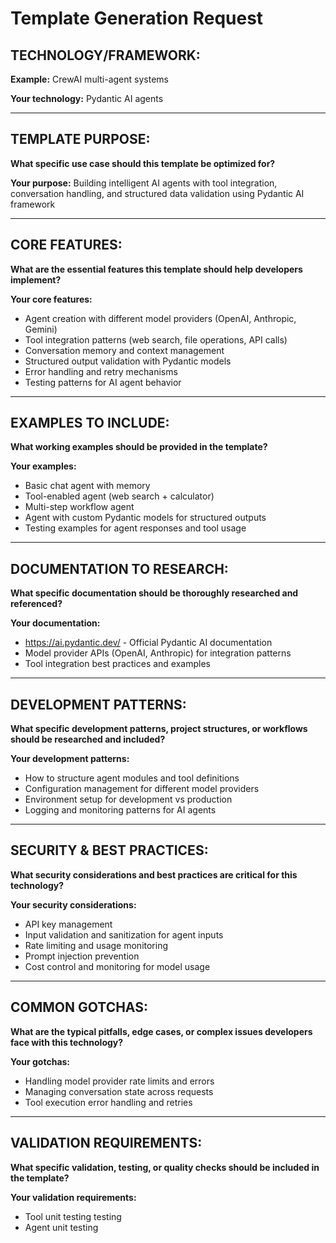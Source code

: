 # Template Generation Request

## TECHNOLOGY/FRAMEWORK:

**Example:** CrewAI multi-agent systems  

**Your technology:** Pydantic AI agents

---

## TEMPLATE PURPOSE:

**What specific use case should this template be optimized for?**

**Your purpose:** Building intelligent AI agents with tool integration, conversation handling, and structured data validation using Pydantic AI framework

---

## CORE FEATURES:

**What are the essential features this template should help developers implement?**

**Your core features:**

- Agent creation with different model providers (OpenAI, Anthropic, Gemini)
- Tool integration patterns (web search, file operations, API calls)
- Conversation memory and context management
- Structured output validation with Pydantic models
- Error handling and retry mechanisms
- Testing patterns for AI agent behavior

---

## EXAMPLES TO INCLUDE:

**What working examples should be provided in the template?**

**Your examples:**

- Basic chat agent with memory
- Tool-enabled agent (web search + calculator)
- Multi-step workflow agent
- Agent with custom Pydantic models for structured outputs
- Testing examples for agent responses and tool usage

---

## DOCUMENTATION TO RESEARCH:

**What specific documentation should be thoroughly researched and referenced?**

**Your documentation:**
- https://ai.pydantic.dev/ - Official Pydantic AI documentation
- Model provider APIs (OpenAI, Anthropic) for integration patterns
- Tool integration best practices and examples

---

## DEVELOPMENT PATTERNS:

**What specific development patterns, project structures, or workflows should be researched and included?**

**Your development patterns:**
- How to structure agent modules and tool definitions
- Configuration management for different model providers
- Environment setup for development vs production
- Logging and monitoring patterns for AI agents

---

## SECURITY & BEST PRACTICES:

**What security considerations and best practices are critical for this technology?**

**Your security considerations:**
- API key management
- Input validation and sanitization for agent inputs
- Rate limiting and usage monitoring
- Prompt injection prevention
- Cost control and monitoring for model usage

---

## COMMON GOTCHAS:

**What are the typical pitfalls, edge cases, or complex issues developers face with this technology?**

**Your gotchas:**
- Handling model provider rate limits and errors
- Managing conversation state across requests
- Tool execution error handling and retries

---

## VALIDATION REQUIREMENTS:

**What specific validation, testing, or quality checks should be included in the template?**

**Your validation requirements:**
- Tool unit testing testing
- Agent unit testing
